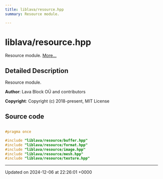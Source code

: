 ```yaml
---
title: liblava/resource.hpp
summary: Resource module. 

---
```


# liblava/resource.hpp

Resource module.  [More...](#detailed-description)

## Detailed Description

Resource module. 

**Author**: Lava Block OÜ and contributors 

**Copyright**: Copyright (c) 2018-present, MIT License 



## Source code

```cpp

#pragma once

#include "liblava/resource/buffer.hpp"
#include "liblava/resource/format.hpp"
#include "liblava/resource/image.hpp"
#include "liblava/resource/mesh.hpp"
#include "liblava/resource/texture.hpp"
```


-------------------------------

Updated on 2024-12-06 at 22:26:01 +0000

